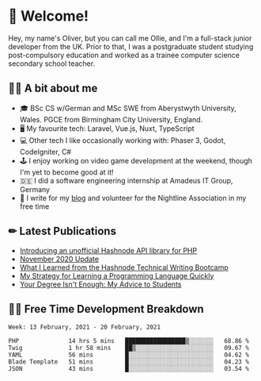 # 👋 Welcome!

Hey, my name's Oliver, but you can call me Ollie, and I'm a full-stack junior developer from the UK. Prior to that, I was a postgraduate student studying post-compulsory education and worked as a trainee computer science secondary school teacher.

## 👨‍🏫 A bit about me

- 🎓 BSc CS w/German and MSc SWE from Aberystwyth University, Wales. PGCE from Birmingham City University, England.
- 🖥 My favourite tech: Laravel, Vue.js, Nuxt, TypeScript
- 💻 Other tech I like occasionally working with: Phaser 3, Godot, CodeIgniter, C#
- 🕹 I enjoy working on video game development at the weekend, though I'm yet to become good at it!
- 🇩🇪 I did a software engineering internship at Amadeus IT Group, Germany
- 🌱 I write for my [blog](https://blog.oliverearl.co.uk) and volunteer for the Nightline Association in my free time

## ✏ Latest Publications

<!-- BLOG-POST-LIST:START -->
- [Introducing an unofficial Hashnode API library for PHP](https://blog.oliverearl.co.uk/introducing-an-unofficial-hashnode-api-library-for-php)
- [November 2020 Update](https://blog.oliverearl.co.uk/november-2020-update)
- [What I Learned from the Hashnode Technical Writing Bootcamp](https://blog.oliverearl.co.uk/what-i-learned-from-the-hashnode-technical-writing-bootcamp)
- [My Strategy for Learning a Programming Language Quickly](https://blog.oliverearl.co.uk/my-strategy-for-learning-a-programming-language-quickly)
- [Your Degree Isn't Enough: My Advice to Students](https://blog.oliverearl.co.uk/your-degree-isnt-enough-my-advice-to-students)
<!-- BLOG-POST-LIST:END -->

## 👨‍💻 Free Time Development Breakdown

<!--START_SECTION:waka-->
```text
Week: 13 February, 2021 - 20 February, 2021

PHP              14 hrs 5 mins   █████████████████▒░░░░░░░   68.86 % 
Twig             1 hr 58 mins    ██▒░░░░░░░░░░░░░░░░░░░░░░   09.67 % 
YAML             56 mins         █░░░░░░░░░░░░░░░░░░░░░░░░   04.62 % 
Blade Template   51 mins         █░░░░░░░░░░░░░░░░░░░░░░░░   04.23 % 
JSON             43 mins         █░░░░░░░░░░░░░░░░░░░░░░░░   03.54 % 
```
<!--END_SECTION:waka-->
